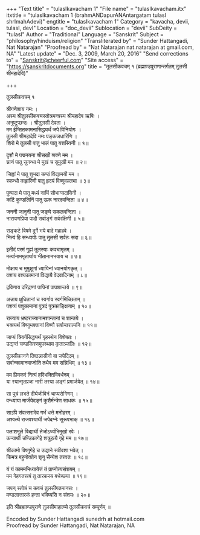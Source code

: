 +++
"Text title" = "tulasIkavacham 1"
"File name" = "tulasIkavacham.itx"
itxtitle = "tulasIkavacham 1 (brahmANDapurANAntargatam tulasI shrImahAdevi)"
engtitle = "tulasIkavacham 1"
Category = "kavacha, devii, tulasI, devI"
Location = "doc_devii"
Sublocation = "devii"
SubDeity = "tulasI"
Author = "Traditional"
Language = "Sanskrit"
Subject = "philosophy/hinduism/religion"
"Transliterated by" = "Sunder Hattangadi, Nat Natarajan"
"Proofread by" = "Nat Natarajan nat.natarajan at gmail.com, NA"
"Latest update" = "Dec. 3, 2009, March 20, 2016"
"Send corrections to" = "Sanskrit@cheerful.com"
"Site access" = "https://sanskritdocuments.org"
title = "तुलसीकवचम् १ (ब्रह्माण्डपुराणान्तर्गतम् तुलसी श्रीमहादेवि)"

+++
  
 तुलसीकवचम् १   
  
श्रीगणेशाय नमः ।  
अस्य श्रीतुलसीकवचस्तोत्रमन्त्रस्य श्रीमहादेव ऋषिः ।  
अनुष्टुप्छन्दः । श्रीतुलसी देवता ।  
मम ईप्सितकामनासिद्ध्यर्थं जपे विनियोगः ।  
तुलसी श्रीमहादेवि नमः पङ्कजधारिणि ।  
शिरो मे तुलसी पातु भालं पातु यशस्विनी ॥ १॥  
  
दृशौ मे पद्मनयना श्रीसखी श्रवणे मम ।  
घ्राणं पातु सुगन्धा मे मुखं च सुमुखी मम ॥ २॥  
  
जिह्वां मे पातु शुभदा कण्ठं विद्यामयी मम ।  
स्कन्धौ कह्लारिणी पातु हृदयं विष्णुवल्लभा ॥ ३॥  
  
पुण्यदा मे पातु मध्यं नाभिं सौभाग्यदायिनी ।  
कटिं कुण्डलिनिं पातु ऊरू नारदवन्दिता ॥ ४॥  
  
जननी जानुनी पातु जङ्घे सकलवन्दिता ।  
नारायणप्रिया पादौ सर्वाङ्गं सर्वरक्षिणी ॥ ५॥  
  
सङ्कटे विषमे दुर्गे भये वादे महाहवे ।  
नित्यं हि सन्ध्ययोः पातु तुलसी सर्वतः सदा ॥ ६॥  
  
इतीदं परमं गुह्यं तुलस्याः कवचामृतम् ।  
मर्त्यानाममृतार्थाय भीतानामभयाय च ॥ ७॥  
  
मोक्षाय च मुमुक्षूणां ध्यायिनां ध्यानयोगकृत् ।  
वशाय वश्यकामानां विद्यायै वेदवादिनाम् ॥ ८॥  
  
द्रविणाय दरिद्राणां पापिनां पापशान्तये ॥ ९॥  
  
अन्नाय क्षुधितानां च स्वर्गाय स्वर्गमिच्छिताम् ।  
पशव्यं पशुकामानां पुत्रदं पुत्रकाङ्क्षिणाम् ॥ १०॥  
  
राज्याय भ्रष्टराज्यानामशान्तानां च शान्तये ।  
भक्त्यर्थं विष्णुभक्तानां विष्णौ सर्वान्तरात्मनि ॥ ११॥  
  
जाप्यं त्रिवर्गसिद्ध्यर्थं गृहस्थेन विशेषतः ।  
उद्यन्तं चण्डकिरणमुपस्थाय कृताञ्जलिः ॥ १२॥  
  
तुलसीकानने तिष्ठन्नासीनो वा जपेदिदम् ।  
सर्वान्कामानवाप्नोति तथैव मम सन्निधिम् ॥ १३॥  
  
मम प्रियकरं नित्यं हरिभक्तिविवर्धनम् ।  
या स्यान्मृतप्रजा नारी तस्या अङ्गं प्रमार्जयेत् ॥ १४॥  
  
सा पुत्रं लभते दीर्घजीविनं चाप्यरोगिणम् ।  
वन्ध्याया मार्जयेदङ्गं कुशैर्मन्त्रेण साधकः ॥ १५॥  
  
साऽपि संवत्सरादेव गर्भं धत्ते मनोहरम् ।  
अश्वत्थे राजवश्यार्थी जपेदग्नेः सुरूपभाक् ॥ १६॥  
  
पलाशमूले विद्यार्थी तेजोऽर्थ्यभिमुखो रवेः ।  
कन्यार्थी चण्डिकागेहे शत्रुहत्यै गृहे मम ॥ १७॥  
  
श्रीकामो विष्णुगेहे च उद्याने स्त्रीवशा भवेत् ।  
किमत्र बहुनोक्तेन श‍ृणु सैन्येश तत्त्वतः ॥ १८॥  
  
यं यं काममभिध्यायेत्तं तं प्राप्नोत्यसंशयम् ।  
मम गेहगतस्त्वं तु तारकस्य वधेच्छया ॥ १९॥  
  
जपन् स्तोत्रं च कवचं तुलसीगतमानसः ।  
मण्डलात्तारकं हन्ता भविष्यसि न संशयः ॥ २०॥  
  
इति श्रीब्रह्माण्डपुराणे तुलसीमाहात्म्ये तुलसीकवचं सम्पूर्णम् ॥  
  
  
Encoded by Sunder Hattangadi sunedrh at hotmail.com  
Proofread by Sunder Hattangadi, Nat Natarajan, NA  
  
  
